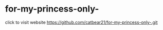 # for-my-princess-only-

click to visit website https://github.com/catbear21/for-my-princess-only-.git
